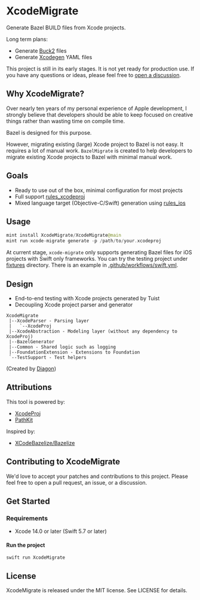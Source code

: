 # XcodeMigrate

Generate Bazel BUILD files from Xcode projects.

Long term plans:

- Generate [Buck2](https://github.com/facebookincubator/buck2) files
- Generate [Xcodegen](https://github.com/yonaskolb/XcodeGen) YAML files

This project is still in its early stages. It is not yet ready for production use.
If you have any questions or ideas, please feel free to [open a discussion](https://github.com/XcodeMigrate/XcodeMigrate/discussions/new).

## Why XcodeMigrate?

Over nearly ten years of my personal experience of Apple development, I strongly believe that developers should be able to keep focused on creative things rather than wasting time on compile time.

Bazel is designed for this purpose.

However, migrating existing (large) Xcode project to Bazel is not easy. It requires a lot of manual work.
`BazelMigrate` is created to help developers to migrate existing Xcode projects to Bazel with minimal manual work.

## Goals

- Ready to use out of the box, minimal configuration for most projects
- Full support [rules_xcodeproj](https://github.com/buildbuddy-io/rules_xcodeproj)
- Mixed language target (Objective-C/Swift) generation using [rules_ios](https://github.com/bazel-ios/rules_ios)

## Usage

```swift
mint install XcodeMigrate/XcodeMigrate@main
mint run xcode-migrate generate -p /path/to/your.xcodeproj
```

At current stage, `xcode-migrate` only supports generating Bazel files for iOS projects with Swift only frameworks.
You can try the testing project under [fixtures](https://github.com/XcodeMigrate/XcodeMigrate/tree/main/fixtures) directory. There is an example in [.github/workflows/swift.yml](https://github.com/XcodeMigrate/XcodeMigrate/blob/main/.github/workflows/swift.yml).

## Design

- End-to-end testing with Xcode projects generated by Tuist
- Decoupling Xcode project parser and generator

```
XcodeMigrate
 |--XcodeParser - Parsing layer
 |   `--XcodeProj
 |--XcodeAbstraction - Modeling layer (without any dependency to XcodeProj)
 |--BazelGenerator
 |--Common - Shared logic such as logging
 |--FoundationExtension - Extensions to Foundation
 `--TestSupport - Test helpers
 ```

 (Created by [Diagon](https://github.com/ArthurSonzogni/Diagon))

## Attributions

This tool is powered by:

- [XcodeProj](https://github.com/tuist/XcodeProj)
- [PathKit](https://github.com/kylef/PathKit)

Inspired by:

- [XCodeBazelize/Bazelize](https://github.com/XCodeBazelize/Bazelize)

## Contributing to XcodeMigrate

We'd love to accept your patches and contributions to this project.
Please feel free to open a pull request, an issue, or a discussion.

## Get Started

### Requirements

- Xcode 14.0 or later (Swift 5.7 or later)

#### Run the project

```shell
swift run XcodeMigrate
```

## License

XcodeMigrate is released under the MIT license. See LICENSE for details.
